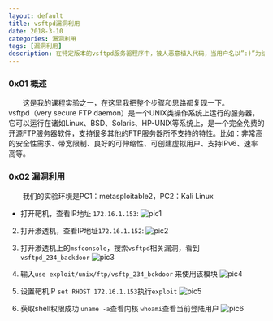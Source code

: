 ```yaml
---
layout: default
title: vsftpd漏洞利用
date: 2018-3-10
categories: 漏洞利用
tags: [漏洞利用]
description: 在特定版本的vsftpd服务器程序中，被人恶意植入代码，当用户名以”:)”为结尾，服务器就会在6200端口监听，并且能够执行任意代码。Vsftpd version2到2.3.4存在后门漏洞，攻击者可以通过该漏洞获取root权限。
---
```


### 0x01 概述
&emsp;&emsp;这是我的课程实验之一，在这里我把整个步骤和思路都复现一下。<br>vsftpd（very secure FTP daemon）是一个UNIX类操作系统上运行的服务器，它可以运行在诸如Linux、BSD、Solaris、HP-UNIX等系统上，是一个完全免费的开源FTP服务器软件，支持很多其他的FTP服务器所不支持的特性。比如：非常高的安全性需求、带宽限制、良好的可伸缩性、可创建虚拟用户、支持IPv6、速率高等。<br>

### 0x02 漏洞利用
&emsp;&emsp;我们的实验环境是PC1：metasploitable2，PC2：Kali Linux

* 打开靶机，查看IP地址 `172.16.1.153`:
![pic1](http://101.132.99.228/post_img/vsftpd1.png)

2. 打开渗透机，查看IP地址`172.16.1.152`:
![pic2](http://101.132.99.228/post_img/vsftpd2.png)

3. 打开渗透机上的`msfconsole`，搜索`vsftpd`相关漏洞，看到`vsftpd_234_backdoor`
![pic3](http://101.132.99.228/post_img/vsftpd3.png)

4. 输入`use exploit/unix/ftp/vsftp_234_bckdoor` 来使用该模块
![pic4](http://101.132.99.228/post_img/vsftpd4.png)

5. 设置靶机IP `set RHOST 172.16.1.153`执行`exploit`
![pic5](http://101.132.99.228/post_img/vsftpd5.png)

6. 获取shell权限成功 `uname -a`查看内核 `whoami`查看当前登陆用户
![pic6](http://101.132.99.228/post_img/vsftpd6.png)
